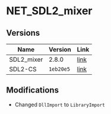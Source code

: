 # NET_SDL2_mixer

## Versions

**Name**   | **Version** | **Link**
---------- | ----------- | --------------------------------------------------------------------------
SDL2_mixer | 2.8.0       | [link](https://github.com/libsdl-org/SDL_mixer/releases/tag/release-2.8.0)
SDL2-CS    | `1eb20e5`   | [link](https://github.com/flibitijibibo/SDL2-CS/tree/1eb20e5/src)

## Modifications

- Changed `DllImport` to `LibraryImport`

